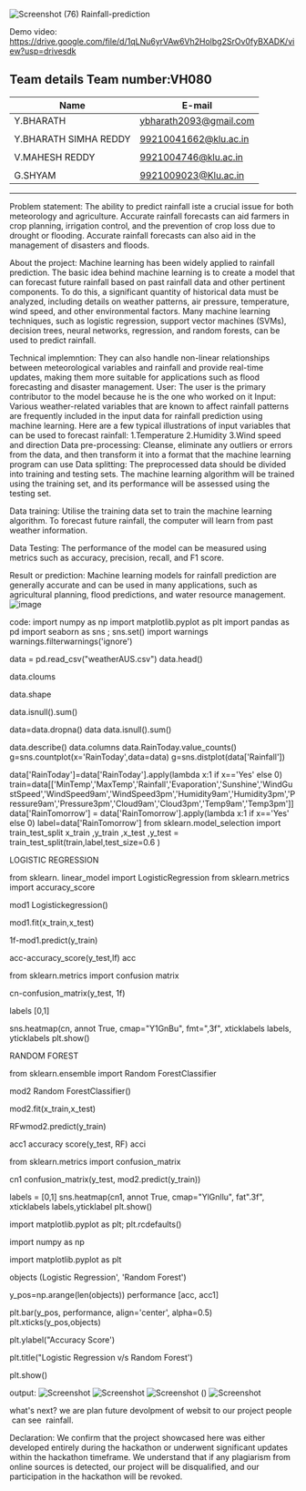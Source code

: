 ![Screenshot (76)](https://github.com/ybhara/rainfall-prediction/assets/161044637/b50c1a8d-bf90-4627-ac77-9411b7f1fcd3) Rainfall-prediction

 Demo video: https://drive.google.com/file/d/1qLNu6yrVAw6Vh2Holbg2SrOv0fyBXADK/view?usp=drivesdk

 Team details
 Team  number:VH080
 --------------------------------------------------
 |   Name               |        E-mail           |
 | ---------------------|------------------------ |
 |Y.BHARATH             |  ybharath2093@gmail.com |
 ||
 |Y.BHARATH SIMHA REDDY | 99210041662@klu.ac.in   |
 ||
 | V.MAHESH REDDY       |  9921004746@klu.ac.in   |
 | |
 | G.SHYAM              | 9921009023@Klu.ac.in    |
 --------------------------------------------------

 Problem statement:
 The ability to predict rainfall iste a crucial issue for both meteorology and agriculture. Accurate rainfall forecasts can aid farmers in crop planning, irrigation control, and the prevention of crop loss due to drought or flooding. Accurate rainfall forecasts can also aid in the management of disasters and floods.

About the project:
Machine learning has been widely applied to rainfall prediction. The basic idea behind machine learning is to create a model that can forecast future rainfall based on past rainfall data and other pertinent components. To do this, a significant quantity of historical data must be analyzed, including details on weather patterns, air pressure, temperature, wind speed, and other environmental factors.
Many machine learning techniques, such as logistic regression, support vector machines (SVMs), decision trees, neural networks, regression, and random forests, can be used to predict rainfall.

Technical implemntion:
They can also handle non-linear relationships between meteorological variables and rainfall and provide real-time updates, making them more suitable for applications such as flood forecasting and disaster management.
User: The user is the primary contributor to the model because he is the one who worked on it
Input: Various weather-related variables that are known to affect rainfall patterns are frequently included in the input data for rainfall prediction using machine learning. Here are a few typical illustrations of input variables that can be used to forecast rainfall: 
1.Temperature
2.Humidity
3.Wind speed and direction
Data pre-processing: Cleanse, eliminate any outliers or errors from the data, and then transform it into a format that the machine learning program can use
Data splitting: The preprocessed data should be divided into training and testing sets. The machine learning algorithm will be trained using the training set, and its performance will be assessed using the testing set.

Data training: Utilise the training data set to train the machine learning algorithm. To forecast future rainfall, the computer will learn from past weather information.

Data Testing: The performance of the model can be measured using metrics such as accuracy, precision, recall, and F1 score.

Result or prediction: Machine learning models for rainfall prediction are generally accurate and can be used in many applications, such as agricultural planning, flood predictions, and water resource management.
![image](https://github.com/ybhara/rainfall-prediction/assets/161044637/5dde7191-8100-4c78-b7ca-c237f5bd943c)

code:
import numpy as np
import matplotlib.pyplot as plt
import pandas as pd
import seaborn as sns ; sns.set()
import warnings
warnings.filterwarnings('ignore')

data = pd.read_csv("weatherAUS.csv")
data.head()

data.cloums

data.shape

data.isnull().sum()

data=data.dropna()
data
data.isnull().sum()

data.describe()
data.columns
data.RainToday.value_counts()
g=sns.countplot(x='RainToday',data=data)
g=sns.distplot(data['Rainfall'])

data['RainToday']=data['RainToday'].apply(lambda x:1 if x=='Yes' else 0)
train=data[['MinTemp','MaxTemp','Rainfall','Evaporation','Sunshine','WindGustSpeed','WindSpeed9am','WindSpeed3pm','Humidity9am','Humidity3pm','Pressure9am','Pressure3pm','Cloud9am','Cloud3pm','Temp9am','Temp3pm']]
data['RainTomorrow'] = data['RainTomorrow'].apply(lambda x:1 if x=='Yes' else 0)
label=data['RainTomorrow']
from sklearn.model_selection import train_test_split
x_train ,y_train ,x_test ,y_test = train_test_split(train,label,test_size=0.6 )

LOGISTIC REGRESSION

from sklearn. linear_model import LogisticRegression from sklearn.metrics import accuracy_score

 mod1 Logistickegression()

 mod1.fit(x_train,x_test)


 1f-mod1.predict(y_train)

 acc-accuracy_score(y_test,lf) acc

from sklearn.metrics import confusion matrix

 cn-confusion_matrix(y_test, 1f)

 labels [0,1]

sns.heatmap(cn, annot True, cmap="Y1GnBu", fmt=",3f", xticklabels labels, yticklabels plt.show()

RANDOM FOREST 

from sklearn.ensemble import Random ForestClassifier

mod2 Random ForestClassifier()

 mod2.fit(x_train,x_test)

 RFwmod2.predict(y_train)

 acc1 accuracy score(y_test, RF) acci



from sklearn.metrics import confusion_matrix

cn1 confusion_matrix(y_test, mod2.predict(y_train))

 labels = [0,1] sns.heatmap(cn1, annot True, cmap="YlGnllu", fat".3f", xticklabels labels,yticklabel plt.show()

 import matplotlib.pyplot as plt; plt.rcdefaults()

import numpy as np

import matplotlib.pyplot as plt

objects (Logistic Regression', 'Random Forest')

y_pos=np.arange(len(objects)) performance [acc, acc1]

plt.bar(y_pos, performance, align='center', alpha=0.5) plt.xticks(y_pos,objects)

plt.ylabel("Accuracy Score')

plt.title("Logistic Regression v/s Random Forest')

plt.show()


output:
![Screenshot](https://github.com/ybhara/rainfall-prediction/assets/161044637/737f2db8-903a-4425-b807-4a6c66523971)
![Screenshot ](https://github.com/ybhara/rainfall-prediction/assets/161044637/ddf254de-ad35-4dda-b5a0-6c601fec2c21)
![Screenshot ()](https://github.com/ybhara/rainfall-prediction/assets/161044637/76031f43-480f-4d29-b849-4109a0fa14f8)
![Screenshot](https://github.com/ybhara/rainfall-prediction/assets/161044637/4c868506-7de6-45c5-b6ec-699004f9fc8c)

what's next?
we are plan future devolpment of websit to our project people  can see  rainfall.

Declaration:
We confirm that the project showcased here was either developed entirely during the hackathon or underwent significant updates within the hackathon timeframe. We understand that if any plagiarism from online sources is detected, our project will be disqualified, and our participation in the hackathon will be revoked.





















